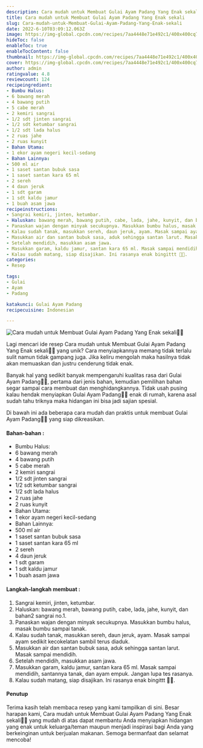 ```yaml
---
description: Cara mudah untuk Membuat Gulai Ayam Padang Yang Enak sekali"
title: Cara mudah untuk Membuat Gulai Ayam Padang Yang Enak sekali
slug: Cara-mudah-untuk-Membuat-Gulai-Ayam-Padang-Yang-Enak-sekali
date: 2022-6-10T03:09:12.063Z
image: https://img-global.cpcdn.com/recipes/7aa4448e71e492c1/400x400cq70/photo.jpg
hideToc: false
enableToc: true
enableTocContent: false
thumbnail: https://img-global.cpcdn.com/recipes/7aa4448e71e492c1/400x400cq70/photo.jpg
cover: https://img-global.cpcdn.com/recipes/7aa4448e71e492c1/400x400cq70/photo.jpg
author: admin
ratingvalue: 4.8
reviewcount: 124
recipeingredient:
- Bumbu Halus:
- 6 bawang merah
- 4 bawang putih
- 5 cabe merah
- 2 kemiri sangrai
- 1/2 sdt jinten sangrai
- 1/2 sdt ketumbar sangrai
- 1/2 sdt lada halus
- 2 ruas jahe
- 2 ruas kunyit
- Bahan Utama:
- 1 ekor ayam negeri kecil-sedang
- Bahan Lainnya:
- 500 ml air
- 1 saset santan bubuk sasa
- 1 saset santan kara 65 ml
- 2 sereh
- 4 daun jeruk
- 1 sdt garam
- 1 sdt kaldu jamur
- 1 buah asam jawa
recipeinstructions:
- Sangrai kemiri, jinten, ketumbar.
- Haluskan: bawang merah, bawang putih, cabe, lada, jahe, kunyit, dan bahan2 sangrai no.1.
- Panaskan wajan dengan minyak secukupnya. Masukkan bumbu halus, masak bumbu sampai tanak.
- Kalau sudah tanak, masukkan sereh, daun jeruk, ayam. Masak sampai ayam sedikit kecokelatan sambil terus diaduk.
- Masukkan air dan santan bubuk sasa, aduk sehingga santan larut. Masak sampai mendidih.
- Setelah mendidih, masukkan asam jawa.
- Masukkan garam, kaldu jamur, santan kara 65 ml. Masak sampai mendidih, santannya tanak, dan ayam empuk. Jangan lupa tes rasanya.
- Kalau sudah matang, siap disajikan. Ini rasanya enak bingittt 👍🏻.
categories:
- Resep

tags:
- Gulai
- Ayam
- Padang

katakunci: Gulai Ayam Padang
recipecuisine: Indonesian

---
```


![Cara mudah untuk Membuat Gulai Ayam Padang Yang Enak sekali👩‍🍳](https://img-global.cpcdn.com/recipes/7aa4448e71e492c1/400x400cq70/photo.jpg)

Lagi mencari ide resep Cara mudah untuk Membuat Gulai Ayam Padang Yang Enak sekali👩‍🍳 yang unik? Cara menyiapkannya memang tidak terlalu sulit namun tidak gampang juga. Jika keliru mengolah maka hasilnya tidak akan memuaskan dan justru cenderung tidak enak.

Banyak hal yang sedikit banyak mempengaruhi kualitas rasa dari Gulai Ayam Padang👩‍🍳, pertama dari jenis bahan, kemudian pemilihan bahan segar sampai cara membuat dan menghidangkannya. Tidak usah pusing kalau hendak menyiapkan Gulai Ayam Padang👩‍🍳 enak di rumah, karena asal sudah tahu triknya maka hidangan ini bisa jadi sajian spesial.

Di bawah ini ada beberapa cara mudah dan praktis untuk membuat Gulai Ayam Padang👩‍🍳 yang siap dikreasikan.

<!--inarticleads1-->

#### Bahan-bahan :

- Bumbu Halus:
- 6 bawang merah
- 4 bawang putih
- 5 cabe merah
- 2 kemiri sangrai
- 1/2 sdt jinten sangrai
- 1/2 sdt ketumbar sangrai
- 1/2 sdt lada halus
- 2 ruas jahe
- 2 ruas kunyit
- Bahan Utama:
- 1 ekor ayam negeri kecil-sedang
- Bahan Lainnya:
- 500 ml air
- 1 saset santan bubuk sasa
- 1 saset santan kara 65 ml
- 2 sereh
- 4 daun jeruk
- 1 sdt garam
- 1 sdt kaldu jamur
- 1 buah asam jawa

<!--inarticleads2-->

#### Langkah-langkah membuat :

1. Sangrai kemiri, jinten, ketumbar.
1. Haluskan: bawang merah, bawang putih, cabe, lada, jahe, kunyit, dan bahan2 sangrai no.1.
1. Panaskan wajan dengan minyak secukupnya. Masukkan bumbu halus, masak bumbu sampai tanak.
1. Kalau sudah tanak, masukkan sereh, daun jeruk, ayam. Masak sampai ayam sedikit kecokelatan sambil terus diaduk.
1. Masukkan air dan santan bubuk sasa, aduk sehingga santan larut. Masak sampai mendidih.
1. Setelah mendidih, masukkan asam jawa.
1. Masukkan garam, kaldu jamur, santan kara 65 ml. Masak sampai mendidih, santannya tanak, dan ayam empuk. Jangan lupa tes rasanya.
1. Kalau sudah matang, siap disajikan. Ini rasanya enak bingittt 👍🏻.

#### Penutup

Terima kasih telah membaca resep yang kami tampilkan di sini. Besar harapan kami, Cara mudah untuk Membuat Gulai Ayam Padang Yang Enak sekali👩‍🍳 yang mudah di atas dapat membantu Anda menyiapkan hidangan yang enak untuk keluarga/teman maupun menjadi inspirasi bagi Anda yang berkeinginan untuk berjualan makanan. Semoga bermanfaat dan selamat mencoba!